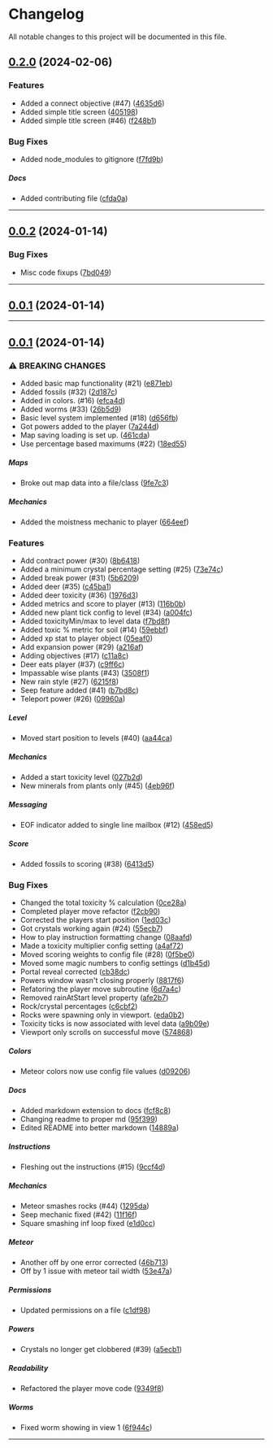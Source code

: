 <!--- BEGIN HEADER -->
# Changelog

All notable changes to this project will be documented in this file.
<!--- END HEADER -->

## [0.2.0](https://github.com/fdask/cli-game/compare/v0.1.0...v0.2.0) (2024-02-06)

### Features

* Added a connect objective (#47) ([4635d6](https://github.com/fdask/cli-game/commit/4635d6379dec670320a07868ec5ada53c6d3747a))
* Added simple title screen ([405198](https://github.com/fdask/cli-game/commit/405198ad9837e1af7d02bcbabeabab4ce940ec7b))
* Added simple title screen (#46) ([f248b1](https://github.com/fdask/cli-game/commit/f248b1a36d496abeea7ba58b88df41922dfcec24))

### Bug Fixes

* Added node_modules to gitignore ([f7fd9b](https://github.com/fdask/cli-game/commit/f7fd9b5432a4786602cd4d92f75df2e7de15250b))

##### Docs

* Added contributing file ([cfda0a](https://github.com/fdask/cli-game/commit/cfda0ab12dc0db16f57e7a28692415551ec04dec))


---

## [0.0.2](https://github.com/fdask/cli-game/compare/v0.0.1...v0.0.2) (2024-01-14)

### Bug Fixes

* Misc code fixups ([7bd049](https://github.com/fdask/cli-game/commit/7bd04937b63ee9bf2bb279fd515b9c0ed1ff629d))


---

## [0.0.1](https://github.com/fdask/cli-game/compare/0.0.0...v0.0.1) (2024-01-14)


---

## [0.0.1](https://github.com/fdask/cli-game/compare/0.0.0...v0.0.1) (2024-01-14)

### ⚠ BREAKING CHANGES

* Added basic map functionality (#21) ([e871eb](https://github.com/fdask/cli-game/commit/e871eb2ce982f755f304ff1d7bfef5208f74d47f))
* Added fossils (#32) ([2d187c](https://github.com/fdask/cli-game/commit/2d187c7c6c3892f94e42a38b4ff8fd2f56ab413c))
* Added in colors. (#16) ([efca4d](https://github.com/fdask/cli-game/commit/efca4d4f8e84bebfa2064fbfc88c4822e2d1c45f))
* Added worms (#33) ([26b5d9](https://github.com/fdask/cli-game/commit/26b5d99d4be1d84396207cbab261cef7b659a5d2))
* Basic level system implemented (#18) ([d656fb](https://github.com/fdask/cli-game/commit/d656fbcb2b2a1079b6b7cd8e29477c3ffce76602))
* Got powers added to the player ([7a244d](https://github.com/fdask/cli-game/commit/7a244dd1e6faf68d53961e7f3dc398d68254ef2a))
* Map saving loading is set up. ([461cda](https://github.com/fdask/cli-game/commit/461cdaa71ab28a01a5a676a58e5208656cd089ab))
* Use percentage based maximums (#22) ([18ed55](https://github.com/fdask/cli-game/commit/18ed552ad12d43cdd1116b10ad17dc7e8683fc71))

##### Maps

* Broke out map data into a file/class ([9fe7c3](https://github.com/fdask/cli-game/commit/9fe7c38ec24d7ade56e1f73c3d065b4c8a6d7c9a))

##### Mechanics

* Added the moistness mechanic to player ([664eef](https://github.com/fdask/cli-game/commit/664eef1897792edbe03ba18e07c6e1da57f33253))

### Features

* Add contract power (#30) ([8b6418](https://github.com/fdask/cli-game/commit/8b641815b48c073384d3f9d5b8a4f055d6683d85))
* Added a minimum crystal percentage setting (#25) ([73e74c](https://github.com/fdask/cli-game/commit/73e74ca8bd9bd512f84c63d4c58afd3cd40bdad7))
* Added break power (#31) ([5b6209](https://github.com/fdask/cli-game/commit/5b62091b985c063cf4e238eeda27ae4b7f44a24a))
* Added deer (#35) ([c45ba1](https://github.com/fdask/cli-game/commit/c45ba1e87c006334b5caf2b14bae992760c7a84f))
* Added deer toxicity (#36) ([1976d3](https://github.com/fdask/cli-game/commit/1976d33d8871aef8ec040d2c80b875f8b1b30c4b))
* Added metrics and score to player (#13) ([116b0b](https://github.com/fdask/cli-game/commit/116b0b665ad1d83af48ceff10e0e5cbc6a20fe31))
* Added new plant tick config to level (#34) ([a004fc](https://github.com/fdask/cli-game/commit/a004fc27e1183fe4562ba6dc3b78b5aa79fde453))
* Added toxicityMin/max to level data ([f7bd8f](https://github.com/fdask/cli-game/commit/f7bd8fb36ed03b022d21cd6fa983c7ca6de9026f))
* Added toxic % metric for soil (#14) ([59ebbf](https://github.com/fdask/cli-game/commit/59ebbf4067d1b721c844b03f20539ef7e13f32fa))
* Added xp stat to player object ([05eaf0](https://github.com/fdask/cli-game/commit/05eaf0ac9b4aa9931248ea19497f6ee7648a2686))
* Add expansion power (#29) ([a216af](https://github.com/fdask/cli-game/commit/a216af270f7f0e4f31ddd473de166ba93b91454b))
* Adding objectives (#17) ([c11a8c](https://github.com/fdask/cli-game/commit/c11a8c95a70ec547e2cfaa5b241c56615acaf247))
* Deer eats player (#37) ([c9ff6c](https://github.com/fdask/cli-game/commit/c9ff6cd68a09196bfec7944a8eebeaa0cbf09738))
* Impassable wise plants (#43) ([3508f1](https://github.com/fdask/cli-game/commit/3508f168582e2a4b9ea858d040ad1d22088a607f))
* New rain style (#27) ([6215f8](https://github.com/fdask/cli-game/commit/6215f8861e154e3b1ddf5cca3a2a5d408cf52f02))
* Seep feature added (#41) ([b7bd8c](https://github.com/fdask/cli-game/commit/b7bd8c4dd402ddb302b3f79b156031cf02b903ed))
* Teleport power (#26) ([09960a](https://github.com/fdask/cli-game/commit/09960adf26eb55688320002e2948c000b8dddb58))

##### Level

* Moved start position to levels (#40) ([aa44ca](https://github.com/fdask/cli-game/commit/aa44ca7870fafed22e40577b0cdfb96462acbb8c))

##### Mechanics

* Added a start toxicity level ([027b2d](https://github.com/fdask/cli-game/commit/027b2d7290acd2dd01c26d5fd138cbafe1330384))
* New minerals from plants only (#45) ([4eb96f](https://github.com/fdask/cli-game/commit/4eb96f843bc47b0f286810813c3048781c081c9c))

##### Messaging

* EOF indicator added to single line mailbox (#12) ([458ed5](https://github.com/fdask/cli-game/commit/458ed5503f26792faaf013e3b5b43278b4adfa97))

##### Score

* Added fossils to scoring (#38) ([6413d5](https://github.com/fdask/cli-game/commit/6413d57e26431479cb7a1fb61b0bad5f72405e1a))

### Bug Fixes

* Changed the total toxicity % calculation ([0ce28a](https://github.com/fdask/cli-game/commit/0ce28aefe3d77aa37fc68304344ae83f8baa252a))
* Completed player move refactor ([f2cb90](https://github.com/fdask/cli-game/commit/f2cb90e620b8201c74a641287da91858280295cc))
* Corrected the players start position ([1ed03c](https://github.com/fdask/cli-game/commit/1ed03c89fa6a1d3d9bf12ccdf3a6dd299ad6d4ae))
* Got crystals working again (#24) ([55ecb7](https://github.com/fdask/cli-game/commit/55ecb707b991469b3083dc8e7c83427c980de430))
* How to play instruction formatting change ([08aafd](https://github.com/fdask/cli-game/commit/08aafd7ad7fdc51b3282a12b1140f6ce5f97c67d))
* Made a toxicity multiplier config setting ([a4af72](https://github.com/fdask/cli-game/commit/a4af72423bd877b78f773d51aff512cfe6098916))
* Moved scoring weights to config file (#28) ([0f5be0](https://github.com/fdask/cli-game/commit/0f5be06c1b3ec577feff71c152418507a36d8ed0))
* Moved some magic numbers to config settings ([d1b45d](https://github.com/fdask/cli-game/commit/d1b45d8df0381837277dabc10059a982ff7bdb31))
* Portal reveal corrected ([cb38dc](https://github.com/fdask/cli-game/commit/cb38dcca20be1e97c126d26c7ed3e09e4a6f6f5c))
* Powers window wasn't closing properly ([8817f6](https://github.com/fdask/cli-game/commit/8817f6ccbc198263e4158e5973a3495392d69b26))
* Refatoring the player move subroutine ([6d7a4c](https://github.com/fdask/cli-game/commit/6d7a4cd1827f1e8de9721241b15953ae88429654))
* Removed rainAtStart level property ([afe2b7](https://github.com/fdask/cli-game/commit/afe2b7bc5a6eee8c53001426ad29f7718736bbc4))
* Rock/crystal percentages ([c6cbf2](https://github.com/fdask/cli-game/commit/c6cbf279384a7460780e4e3b71f0a5f4316a7ec5))
* Rocks were spawning only in viewport. ([eda0b2](https://github.com/fdask/cli-game/commit/eda0b2301841c3ff1b5d88dd0b73c077334d7168))
* Toxicity ticks is now associated with level data ([a9b09e](https://github.com/fdask/cli-game/commit/a9b09ea16289af9358ba0ccaebde07b0225403df))
* Viewport only scrolls on successful move ([574868](https://github.com/fdask/cli-game/commit/57486831469042d8546840edf713fcaf71e2a973))

##### Colors

* Meteor colors now use config file values ([d09206](https://github.com/fdask/cli-game/commit/d0920683eba9fb4c42af502a513f92d636ad111b))

##### Docs

* Added markdown extension to docs ([fcf8c8](https://github.com/fdask/cli-game/commit/fcf8c832b60845267ba0bf2e91ba535860226709))
* Changing readme to proper md ([95f399](https://github.com/fdask/cli-game/commit/95f399cebcb8c2c6819390a5a65cbd8a15587712))
* Edited README into better markdown ([14889a](https://github.com/fdask/cli-game/commit/14889ab5e22620b37083b49f0bc942aa7ff255d3))

##### Instructions

* Fleshing out the instructions (#15) ([9ccf4d](https://github.com/fdask/cli-game/commit/9ccf4d9e32b3b2bb225dc9e4d67aa5a581c0a500))

##### Mechanics

* Meteor smashes rocks (#44) ([1295da](https://github.com/fdask/cli-game/commit/1295dab27bb3dceae7ec25aeab40be427a7f4b7a))
* Seep mechanic fixed (#42) ([11f16f](https://github.com/fdask/cli-game/commit/11f16ff9aae55372b5091986257d806c08b01b91))
* Square smashing inf loop fixed ([e1d0cc](https://github.com/fdask/cli-game/commit/e1d0cc0bfc57596f3cb15df933eb4f2fbf01f907))

##### Meteor

* Another off by one error corrected ([46b713](https://github.com/fdask/cli-game/commit/46b713b964e7f02decc6774676181f857bbd1fc1))
* Off by 1 issue with meteor tail width ([53e47a](https://github.com/fdask/cli-game/commit/53e47a8100e65269e889cd6155732fb2e4be4e5c))

##### Permissions

* Updated permissions on a file ([c1df98](https://github.com/fdask/cli-game/commit/c1df9856e478116c765270931f1bc794a0257454))

##### Powers

* Crystals no longer get clobbered (#39) ([a5ecb1](https://github.com/fdask/cli-game/commit/a5ecb16db571f472af28ee74af43884c26cdf601))

##### Readability

* Refactored the player move code ([9349f8](https://github.com/fdask/cli-game/commit/9349f856ddcf54622dcf610f19e4449badb519ed))

##### Worms

* Fixed worm showing in view 1 ([6f944c](https://github.com/fdask/cli-game/commit/6f944cb9f70cc04144d5836cc843b4d409373646))


---

